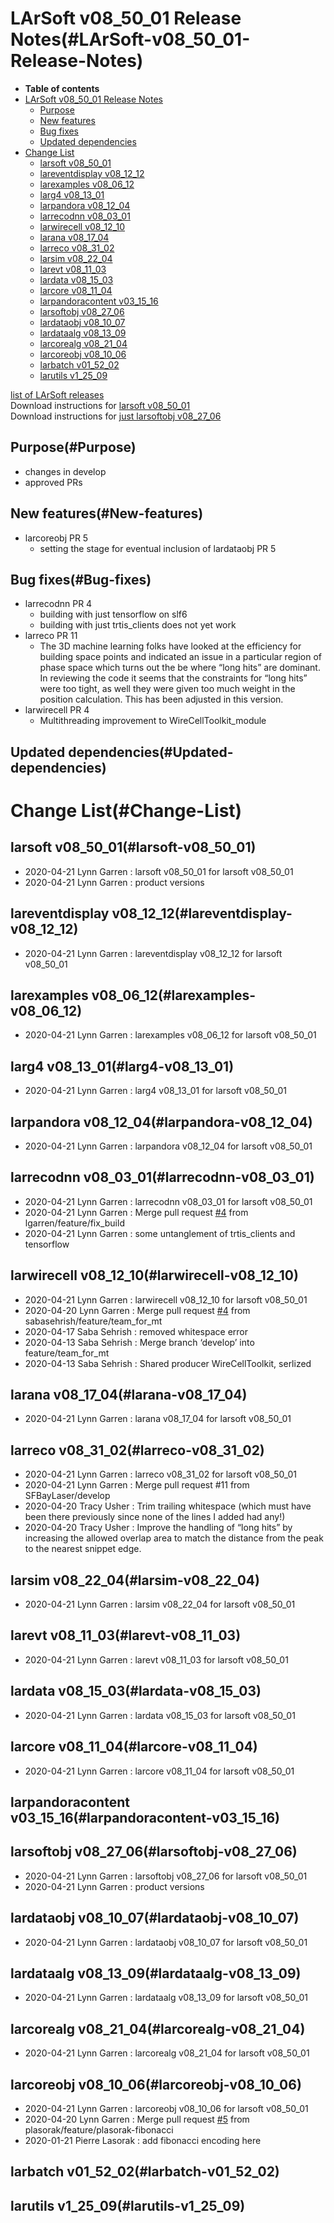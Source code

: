 LArSoft v08\_50\_01 Release Notes(#LArSoft-v08_50_01-Release-Notes)
======================================================================

-   **Table of contents**
-   [LArSoft v08\_50\_01 Release Notes](#LArSoft-v08_50_01-Release-Notes)
    -   [Purpose](#Purpose)
    -   [New features](#New-features)
    -   [Bug fixes](#Bug-fixes)
    -   [Updated dependencies](#Updated-dependencies)
-   [Change List](#Change-List)
    -   [larsoft v08\_50\_01](#larsoft-v08_50_01)
    -   [lareventdisplay v08\_12\_12](#lareventdisplay-v08_12_12)
    -   [larexamples v08\_06\_12](#larexamples-v08_06_12)
    -   [larg4 v08\_13\_01](#larg4-v08_13_01)
    -   [larpandora v08\_12\_04](#larpandora-v08_12_04)
    -   [larrecodnn v08\_03\_01](#larrecodnn-v08_03_01)
    -   [larwirecell v08\_12\_10](#larwirecell-v08_12_10)
    -   [larana v08\_17\_04](#larana-v08_17_04)
    -   [larreco v08\_31\_02](#larreco-v08_31_02)
    -   [larsim v08\_22\_04](#larsim-v08_22_04)
    -   [larevt v08\_11\_03](#larevt-v08_11_03)
    -   [lardata v08\_15\_03](#lardata-v08_15_03)
    -   [larcore v08\_11\_04](#larcore-v08_11_04)
    -   [larpandoracontent v03\_15\_16](#larpandoracontent-v03_15_16)
    -   [larsoftobj v08\_27\_06](#larsoftobj-v08_27_06)
    -   [lardataobj v08\_10\_07](#lardataobj-v08_10_07)
    -   [lardataalg v08\_13\_09](#lardataalg-v08_13_09)
    -   [larcorealg v08\_21\_04](#larcorealg-v08_21_04)
    -   [larcoreobj v08\_10\_06](#larcoreobj-v08_10_06)
    -   [larbatch v01\_52\_02](#larbatch-v01_52_02)
    -   [larutils v1\_25\_09](#larutils-v1_25_09)

[list of LArSoft releases](LArSoft_release_list)\
Download instructions for [larsoft v08\_50\_01](http://scisoft.fnal.gov/scisoft/bundles/larsoft/v08_50_01/larsoft-v08_50_01.html)\
Download instructions for [just larsoftobj v08\_27\_06](http://scisoft.fnal.gov/scisoft/bundles/larsoftobj/v08_27_06/larsoftobj-v08_27_06.html)

Purpose(#Purpose)
--------------------

-   changes in develop
-   approved PRs

New features(#New-features)
------------------------------

-   larcoreobj PR 5
    -   setting the stage for eventual inclusion of lardataobj PR 5

Bug fixes(#Bug-fixes)
------------------------

-   larrecodnn PR 4
    -   building with just tensorflow on slf6
    -   building with just trtis\_clients does not yet work
-   larreco PR 11
    -   The 3D machine learning folks have looked at the efficiency for building space points and indicated an issue in a particular region of phase space which turns out the be where “long hits” are dominant. In reviewing the code it seems that the constraints for “long hits” were too tight, as well they were given too much weight in the position calculation. This has been adjusted in this version.
-   larwirecell PR 4
    -   Multithreading improvement to WireCellToolkit\_module

Updated dependencies(#Updated-dependencies)
----------------------------------------------

Change List(#Change-List)
============================

larsoft v08\_50\_01(#larsoft-v08_50_01)
------------------------------------------

-   2020-04-21 Lynn Garren : larsoft v08\_50\_01 for larsoft v08\_50\_01
-   2020-04-21 Lynn Garren : product versions

lareventdisplay v08\_12\_12(#lareventdisplay-v08_12_12)
----------------------------------------------------------

-   2020-04-21 Lynn Garren : lareventdisplay v08\_12\_12 for larsoft v08\_50\_01

larexamples v08\_06\_12(#larexamples-v08_06_12)
--------------------------------------------------

-   2020-04-21 Lynn Garren : larexamples v08\_06\_12 for larsoft v08\_50\_01

larg4 v08\_13\_01(#larg4-v08_13_01)
--------------------------------------

-   2020-04-21 Lynn Garren : larg4 v08\_13\_01 for larsoft v08\_50\_01

larpandora v08\_12\_04(#larpandora-v08_12_04)
------------------------------------------------

-   2020-04-21 Lynn Garren : larpandora v08\_12\_04 for larsoft v08\_50\_01

larrecodnn v08\_03\_01(#larrecodnn-v08_03_01)
------------------------------------------------

-   2020-04-21 Lynn Garren : larrecodnn v08\_03\_01 for larsoft v08\_50\_01
-   2020-04-21 Lynn Garren : Merge pull request [\#4](/redmine/issues/4 "Feature: Postgres database  (Closed)") from lgarren/feature/fix\_build
-   2020-04-21 Lynn Garren : some untanglement of trtis\_clients and tensorflow

larwirecell v08\_12\_10(#larwirecell-v08_12_10)
--------------------------------------------------

-   2020-04-21 Lynn Garren : larwirecell v08\_12\_10 for larsoft v08\_50\_01
-   2020-04-20 Lynn Garren : Merge pull request [\#4](/redmine/issues/4 "Feature: Postgres database  (Closed)") from sabasehrish/feature/team\_for\_mt
-   2020-04-17 Saba Sehrish : removed whitespace error
-   2020-04-13 Saba Sehrish : Merge branch ‘develop’ into feature/team\_for\_mt
-   2020-04-13 Saba Sehrish : Shared producer WireCellToolkit, serlized

larana v08\_17\_04(#larana-v08_17_04)
----------------------------------------

-   2020-04-21 Lynn Garren : larana v08\_17\_04 for larsoft v08\_50\_01

larreco v08\_31\_02(#larreco-v08_31_02)
------------------------------------------

-   2020-04-21 Lynn Garren : larreco v08\_31\_02 for larsoft v08\_50\_01
-   2020-04-21 Lynn Garren : Merge pull request \#11 from SFBayLaser/develop
-   2020-04-20 Tracy Usher : Trim trailing whitespace (which must have been there previously since none of the lines I added had any!)
-   2020-04-20 Tracy Usher : Improve the handling of “long hits” by increasing the allowed overlap area to match the distance from the peak to the nearest snippet edge.

larsim v08\_22\_04(#larsim-v08_22_04)
----------------------------------------

-   2020-04-21 Lynn Garren : larsim v08\_22\_04 for larsoft v08\_50\_01

larevt v08\_11\_03(#larevt-v08_11_03)
----------------------------------------

-   2020-04-21 Lynn Garren : larevt v08\_11\_03 for larsoft v08\_50\_01

lardata v08\_15\_03(#lardata-v08_15_03)
------------------------------------------

-   2020-04-21 Lynn Garren : lardata v08\_15\_03 for larsoft v08\_50\_01

larcore v08\_11\_04(#larcore-v08_11_04)
------------------------------------------

-   2020-04-21 Lynn Garren : larcore v08\_11\_04 for larsoft v08\_50\_01

larpandoracontent v03\_15\_16(#larpandoracontent-v03_15_16)
--------------------------------------------------------------

larsoftobj v08\_27\_06(#larsoftobj-v08_27_06)
------------------------------------------------

-   2020-04-21 Lynn Garren : larsoftobj v08\_27\_06 for larsoft v08\_50\_01
-   2020-04-21 Lynn Garren : product versions

lardataobj v08\_10\_07(#lardataobj-v08_10_07)
------------------------------------------------

-   2020-04-21 Lynn Garren : lardataobj v08\_10\_07 for larsoft v08\_50\_01

lardataalg v08\_13\_09(#lardataalg-v08_13_09)
------------------------------------------------

-   2020-04-21 Lynn Garren : lardataalg v08\_13\_09 for larsoft v08\_50\_01

larcorealg v08\_21\_04(#larcorealg-v08_21_04)
------------------------------------------------

-   2020-04-21 Lynn Garren : larcorealg v08\_21\_04 for larsoft v08\_50\_01

larcoreobj v08\_10\_06(#larcoreobj-v08_10_06)
------------------------------------------------

-   2020-04-21 Lynn Garren : larcoreobj v08\_10\_06 for larsoft v08\_50\_01
-   2020-04-20 Lynn Garren : Merge pull request [\#5](/redmine/issues/5 "Feature: NIMROD extended to Accelerator Division (New)") from plasorak/feature/plasorak-fibonacci
-   2020-01-21 Pierre Lasorak : add fibonacci encoding here

larbatch v01\_52\_02(#larbatch-v01_52_02)
--------------------------------------------

larutils v1\_25\_09(#larutils-v1_25_09)
------------------------------------------

